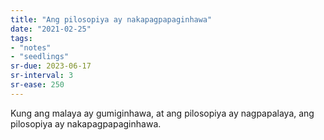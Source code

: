 ```yaml
---
title: "Ang pilosopiya ay nakapagpapaginhawa"
date: "2021-02-25"
tags:
- "notes"
- "seedlings"
sr-due: 2023-06-17
sr-interval: 3
sr-ease: 250
---
```


Kung ang malaya ay gumiginhawa, at ang pilosopiya ay nagpapalaya, ang pilosopiya ay nakapagpapaginhawa.